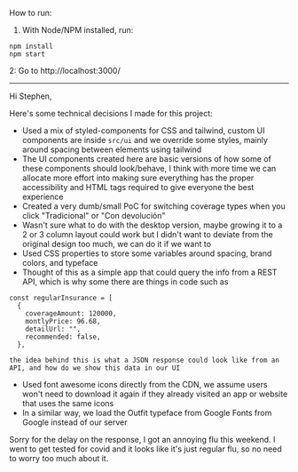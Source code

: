 How to run:

1. With Node/NPM installed, run:

```
npm install
npm start
```

2: Go to http://localhost:3000/

---

Hi Stephen,

Here's some technical decisions I made for this project:
- Used a mix of styled-components for CSS and tailwind, custom UI components are inside `src/ui` and we override some styles, mainly around spacing between elements using tailwind
- The UI components created here are basic versions of how some of these components should look/behave, I think with more time we can allocate more effort into making sure everything has the proper accessibility and HTML tags required to give everyone the best experience
- Created a very dumb/small PoC for switching coverage types when you click "Tradicional" or "Con devolución"
- Wasn't sure what to do with the desktop version, maybe growing it to a 2 or 3 column layout could work but I didn't want to deviate from the original design too much, we can do it if we want to
- Used CSS properties to store some variables around spacing, brand colors, and typeface
- Thought of this as a simple app that could query the info from a REST API, which is why some there are things in code such as
```
const regularInsurance = [
  {
    coverageAmount: 120000,
    montlyPrice: 96.68,
    detailUrl: "",
    recommended: false,
  },
```
	the idea behind this is what a JSON response could look like from an API, and how do we show this data in our UI 
- Used font awesome icons directly from the CDN, we assume users won't need to download it again if they already visited an app or website that uses the same icons
- In a similar way, we load the Outfit typeface from Google Fonts from Google instead of our server

Sorry for the delay on the response, I got an annoying flu this weekend. I went to get tested for covid and it looks like it's just regular flu, so no need to worry too much about it.


